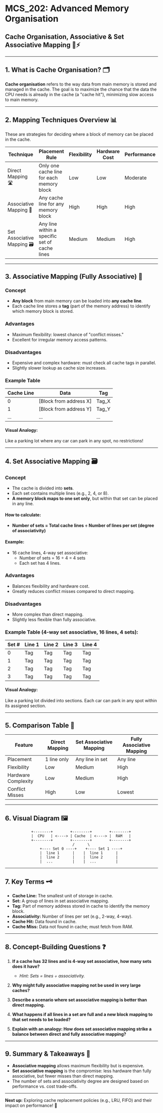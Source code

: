 # MCS_202: Advanced Memory Organisation  
## Cache Organisation, Associative & Set Associative Mapping 🧠⚡

---

## 1. What is Cache Organisation? 🗂️

**Cache organisation** refers to the way data from main memory is stored and managed in the cache. The goal is to maximize the chance that the data the CPU needs is already in the cache (a "cache hit"), minimizing slow access to main memory.

---

## 2. Mapping Techniques Overview 📊

These are strategies for deciding where a block of memory can be placed in the cache.

| Technique               | Placement Rule                                 | Flexibility       | Hardware Cost | Performance |
|-------------------------|------------------------------------------------|-------------------|---------------|-------------|
| Direct Mapping 🛣️       | Only one cache line for each memory block      | Low               | Low           | Moderate    |
| Associative Mapping 🔄   | Any cache line for any memory block            | High              | High          | High        |
| Set Associative Mapping 🗃️ | Any line within a specific set of cache lines | Medium            | Medium        | High        |

---

## 3. Associative Mapping (Fully Associative) 🔄

### Concept
- **Any block** from main memory can be loaded into **any cache line**.
- Each cache line stores a **tag** (part of the memory address) to identify which memory block is stored.

### Advantages
- Maximum flexibility: lowest chance of "conflict misses."
- Excellent for irregular memory access patterns.

### Disadvantages
- Expensive and complex hardware: must check all cache tags in parallel.
- Slightly slower lookup as cache size increases.

### Example Table

| Cache Line | Data                  | Tag        |
|------------|-----------------------|------------|
| 0          | [Block from address X]| Tag_X      |
| 1          | [Block from address Y]| Tag_Y      |
| ...        | ...                   | ...        |

#### Visual Analogy:  
Like a parking lot where any car can park in any spot, no restrictions!

---

## 4. Set Associative Mapping 🗃️

### Concept
- The cache is divided into **sets**.
- Each set contains multiple lines (e.g., 2, 4, or 8).
- **A memory block maps to one set only**, but within that set can be placed in any line.

#### How to calculate:
- **Number of sets = Total cache lines ÷ Number of lines per set (degree of associativity)**

#### Example:
- 16 cache lines, 4-way set associative:
  - Number of sets = 16 ÷ 4 = 4 sets
  - Each set has 4 lines.

### Advantages
- Balances flexibility and hardware cost.
- Greatly reduces conflict misses compared to direct mapping.

### Disadvantages
- More complex than direct mapping.
- Slightly less flexible than fully associative.

### Example Table (4-way set associative, 16 lines, 4 sets):

| Set # | Line 1 | Line 2 | Line 3 | Line 4 |
|-------|--------|--------|--------|--------|
| 0     | Tag    | Tag    | Tag    | Tag    |
| 1     | Tag    | Tag    | Tag    | Tag    |
| 2     | Tag    | Tag    | Tag    | Tag    |
| 3     | Tag    | Tag    | Tag    | Tag    |

#### Visual Analogy:
Like a parking lot divided into sections. Each car can park in any spot within its assigned section.

---

## 5. Comparison Table 📑

| Feature             | Direct Mapping | Set Associative Mapping | Fully Associative Mapping |
|---------------------|---------------|------------------------|--------------------------|
| Placement           | 1 line only   | Any line in set        | Any line                 |
| Flexibility         | Low           | Medium                 | High                     |
| Hardware Complexity | Low           | Medium                 | High                     |
| Conflict Misses     | High          | Low                    | Lowest                   |

---

## 6. Visual Diagram 🖼️

```
            +--------+        +--------+        +--------+
            |  CPU   | <----> | Cache  | <----> |  RAM   |
            +--------+        +--------+        +--------+
                               /      \
                +---- Set 0 ----+    +---- Set 1 ----+
                |  line 1      |    |  line 1      |
                |  line 2      |    |  line 2      |
                |  ...         |    |  ...         |
```

---

## 7. Key Terms 🗝️

- **Cache Line:** The smallest unit of storage in cache.
- **Set:** A group of lines in set associative mapping.
- **Tag:** Part of memory address stored in cache to identify the memory block.
- **Associativity:** Number of lines per set (e.g., 2-way, 4-way).
- **Cache Hit:** Data found in cache.
- **Cache Miss:** Data not found in cache; must fetch from RAM.

---

## 8. Concept-Building Questions ❓

1. **If a cache has 32 lines and is 4-way set associative, how many sets does it have?**
   - _Hint: Sets = lines ÷ associativity._

2. **Why might fully associative mapping not be used in very large caches?**

3. **Describe a scenario where set associative mapping is better than direct mapping.**

4. **What happens if all lines in a set are full and a new block mapping to that set needs to be loaded?**

5. **Explain with an analogy: How does set associative mapping strike a balance between direct and fully associative mapping?**

---

## 9. Summary & Takeaways 📝

- **Associative mapping** allows maximum flexibility but is expensive.
- **Set associative mapping** is the compromise: less hardware than fully associative, but fewer misses than direct mapping.
- The number of sets and associativity degree are designed based on performance vs. cost trade-offs.

---

**Next up:** Exploring cache replacement policies (e.g., LRU, FIFO) and their impact on performance! 🚀
